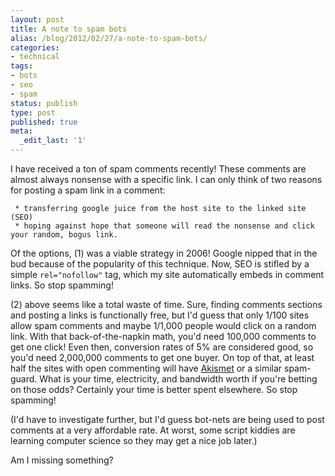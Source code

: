 ```yaml
---
layout: post
title: A note to spam bots
alias: /blog/2012/02/27/a-note-to-spam-bots/
categories:
- technical
tags:
- bots
- seo
- spam
status: publish
type: post
published: true
meta:
  _edit_last: '1'
---
```

I have received a ton of spam comments recently! These comments are almost always nonsense with a specific link. I can only think of two reasons for posting a spam link in a comment:

	 * transferring google juice from the host site to the linked site (SEO)
	 * hoping against hope that someone will read the nonsense and click your random, bogus link.



Of the options, (1) was a viable strategy in 2006! Google nipped that in the bud because of the popularity of this technique. Now, SEO is stifled by a simple <code>rel="nofollow"</code> tag, which my site automatically embeds in comment links. So stop spamming!

(2) above seems like a total waste of time. Sure, finding comments sections and posting a links is functionally free, but I'd guess that only 1/100 sites allow spam comments and maybe 1/1,000 people would click on a random link. With that back-of-the-napkin math, you'd need 100,000 comments to get one click! Even then, conversion rates of 5% are considered good, so you'd need 2,000,000 comments to get one buyer. On top of that, at least half the sites with open commenting will have <a href="http://akismet.com/" title="Akismet">Akismet</a> or a similar spam-guard. What is your time, electricity, and bandwidth worth if you're betting on those odds? Certainly your time is better spent elsewhere. So stop spamming!

(I'd have to investigate further, but I'd guess bot-nets are being used to post comments at a very affordable rate. At worst, some script kiddies are learning computer science so they may get a nice job later.)

Am I missing something?
